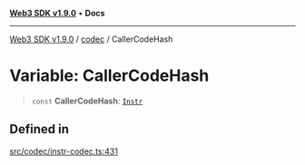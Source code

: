 [**Web3 SDK v1.9.0**](../../../README.md) • **Docs**

***

[Web3 SDK v1.9.0](../../../globals.md) / [codec](../README.md) / CallerCodeHash

# Variable: CallerCodeHash

> `const` **CallerCodeHash**: [`Instr`](../type-aliases/Instr.md)

## Defined in

[src/codec/instr-codec.ts:431](https://github.com/Mystic-Nayy/alephium-web3/blob/ee41f5e0e7d7fb0b155fe62f05b2ac03772895ca/packages/web3/src/codec/instr-codec.ts#L431)
